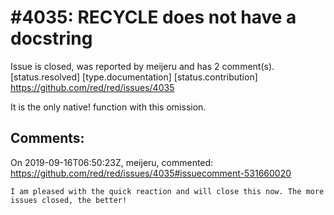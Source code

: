 
#4035: RECYCLE does not have a docstring
================================================================================
Issue is closed, was reported by meijeru and has 2 comment(s).
[status.resolved] [type.documentation] [status.contribution]
<https://github.com/red/red/issues/4035>

It is the only native! function with this omission.


Comments:
--------------------------------------------------------------------------------

On 2019-09-16T06:50:23Z, meijeru, commented:
<https://github.com/red/red/issues/4035#issuecomment-531660020>

    I am pleased with the quick reaction and will close this now. The more issues closed, the better!

